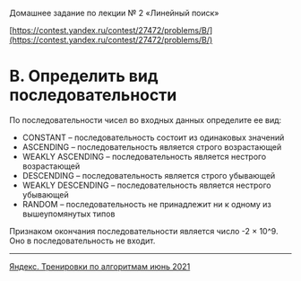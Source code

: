 Домашнее задание по лекции № 2 «Линейный поиск»

[https://contest.yandex.ru/contest/27472/problems/B/](https://contest.yandex.ru/contest/27472/problems/B/)

# B. Определить вид последовательности

По последовательности чисел во входных данных определите ее вид:

- CONSTANT – последовательность состоит из одинаковых значений
- ASCENDING – последовательность является строго возрастающей
- WEAKLY ASCENDING – последовательность является нестрого возрастающей
- DESCENDING – последовательность является строго убывающей
- WEAKLY DESCENDING – последовательность является нестрого убывающей
- RANDOM – последовательность не принадлежит ни к одному из вышеупомянутых типов

Признаком окончания последовательности является число -2 × 10^9. Оно в последовательность не входит.

---

[Яндекс. Тренировки по алгоритмам июнь 2021](https://yandex.ru/yaintern/algorithm-training_1)
